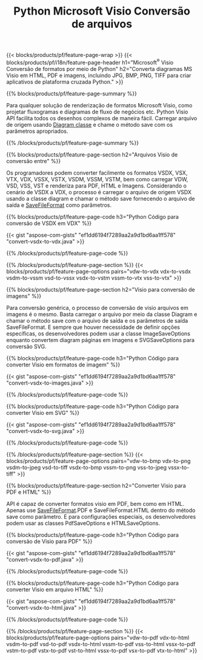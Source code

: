 ﻿---
title: Python Microsoft Visio Conversão de arquivos
url: /pt/python-java/conversion/
description: Converta Microsoft Visio formatos VSDX VSX VDX VTX VSSX VSTX VSDM VSTM VSSM VDW VSD VST VSS para imagens HTML e PDF com poucas linhas de código Python.
---
{{< blocks/products/pf/feature-page-wrap >}}
{{< blocks/products/pf/i18n/feature-page-header h1="Microsoft<sup>&reg;</sup> Visio Conversão de formatos por meio de Python" h2="Converta diagramas MS Visio em HTML, PDF e imagens, incluindo JPG, BMP, PNG, TIFF para criar aplicativos de plataforma cruzada Python." >}}

{{% blocks/products/pf/feature-page-summary %}}

Para qualquer solução de renderização de formatos Microsoft Visio, como projetar fluxogramas e diagramas de fluxo de negócios etc. Python Visio API facilita todos os desenhos complexos de maneira fácil. Carregar arquivo de origem usando [Diagram classe](https://apireference.aspose.com/diagram/python-java/asposediagram.api/Diagram) e chame o método save com os parâmetros apropriados.

{{% /blocks/products/pf/feature-page-summary %}}

{{% blocks/products/pf/feature-page-section h2="Arquivos Visio de conversão entre" %}}

Os programadores podem converter facilmente os formatos VSDX, VSX, VTX, VDX, VSSX, VSTX, VSDM, VSSM, VSTM, bem como carregar VDW, VSD, VSS, VST e renderiza para PDF, HTML e Imagens. Considerando o cenário de VSDX a VDX, o processo é carregar o arquivo de origem VSDX usando a classe diagram e chamar o método save fornecendo o arquivo de saída e [SaveFileFormat](https://apireference.aspose.com/diagram/python-java/asposediagram.api/SaveFileFormat) como parâmetros. 

{{% blocks/products/pf/feature-page-code h3="Python Código para conversão de VSDX em VDX" %}}

{{< gist "aspose-com-gists" "ef1dd6194f7289aa2a9d1bd6aa1ff578" "convert-vsdx-to-vdx.java" >}}

{{% /blocks/products/pf/feature-page-code %}}

{{% /blocks/products/pf/feature-page-section %}}
{{< blocks/products/pf/feature-page-options pairs="vdw-to-vdx vdx-to-vsdx vsdm-to-vssm vsd-to-vssx vsdx-to-vstm vssm-to-vtx vss-to-vtx" >}}

{{% blocks/products/pf/feature-page-section h2="Visio para conversão de imagens" %}}

Para conversão genérica, o processo de conversão de visio arquivos em imagens é o mesmo. Basta carregar o arquivo por meio da classe Diagram e chamar o método save com o arquivo de saída e os parâmetros de saída SaveFileFormat. E sempre que houver necessidade de definir opções específicas, os desenvolvedores podem usar a classe ImageSaveOptions enquanto convertem diagram páginas em imagens e SVGSaveOptions para conversão SVG.

{{% blocks/products/pf/feature-page-code h3="Python Código para converter Visio em formatos de imagem" %}}

{{< gist "aspose-com-gists" "ef1dd6194f7289aa2a9d1bd6aa1ff578" "convert-vsdx-to-images.java" >}}

{{% /blocks/products/pf/feature-page-code %}}

{{% blocks/products/pf/feature-page-code h3="Python Código para converter Visio em SVG" %}}

{{< gist "aspose-com-gists" "ef1dd6194f7289aa2a9d1bd6aa1ff578" "convert-vsdx-to-svg.java" >}}

{{% /blocks/products/pf/feature-page-code %}}

{{% /blocks/products/pf/feature-page-section %}}
{{< blocks/products/pf/feature-page-options pairs="vdw-to-bmp vdx-to-png vsdm-to-jpeg vsd-to-tiff vsdx-to-bmp vssm-to-png vss-to-jpeg vssx-to-tiff" >}}

{{% blocks/products/pf/feature-page-section h2="Converter Visio para PDF e HTML" %}}

API é capaz de converter formatos visio em PDF, bem como em HTML. Apenas use [SaveFileFormat](https://apireference.aspose.com/diagram/python-java/asposediagram.api/SaveFileFormat).PDF e SaveFileFormat.HTML dentro do método save como parâmetro. E para configurações especiais, os desenvolvedores podem usar as classes PdfSaveOptions e HTMLSaveOptions.

{{% blocks/products/pf/feature-page-code h3="Python Código para conversão de Visio para PDF" %}}

{{< gist "aspose-com-gists" "ef1dd6194f7289aa2a9d1bd6aa1ff578" "convert-vsdx-to-pdf.java" >}}

{{% /blocks/products/pf/feature-page-code %}}

{{% blocks/products/pf/feature-page-code h3="Python Código para converter Visio em arquivo HTML" %}}

{{< gist "aspose-com-gists" "ef1dd6194f7289aa2a9d1bd6aa1ff578" "convert-vsdx-to-html.java" >}}

{{% /blocks/products/pf/feature-page-code %}}

{{% /blocks/products/pf/feature-page-section %}}
{{< blocks/products/pf/feature-page-options pairs="vdw-to-pdf vdx-to-html vsdm-to-pdf vsd-to-pdf vsdx-to-html vssm-to-pdf vss-to-html vssx-to-pdf vstm-to-pdf vstx-to-pdf vst-to-html vssx-to-pdf vsx-to-pdf vtx-to-html" >}}